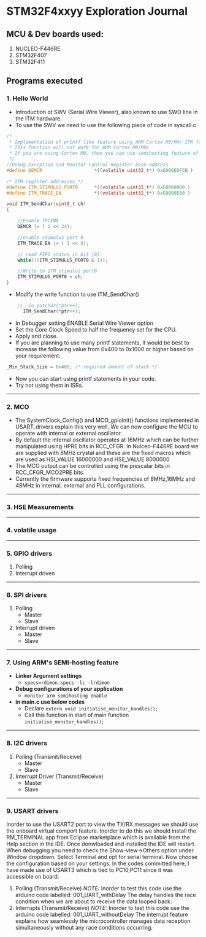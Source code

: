 # STM32F4xxyy Exploration Journal

## MCU & Dev boards used:
1. NUCLEO-F446RE
2. STM32F407
3. STM32F411

## Programs executed
### 1. Hello World
- Introduction ot SWV (Serial Wire Viewer), also known to use SWO line in the ITM hardware.
- To use the SWV we need to use the following piece of code in syscall.c
```c
/*
 * Implementation of printf like feature using ARM Cortex M3/M4/ ITM functionality
 * This function will not work for ARM Cortex M0/M0+
 * If you are using Cortex M0, then you can use semihosting feature of openOCD
 */
//Debug Exception and Monitor Control Register base address
#define DEMCR        			*((volatile uint32_t*) 0xE000EDFCU )

/* ITM register addresses */
#define ITM_STIMULUS_PORT0   	*((volatile uint32_t*) 0xE0000000 )
#define ITM_TRACE_EN          	*((volatile uint32_t*) 0xE0000E00 )

void ITM_SendChar(uint8_t ch)
{

	//Enable TRCENA
	DEMCR |= ( 1 << 24);

	//enable stimulus port 0
	ITM_TRACE_EN |= ( 1 << 0);

	// read FIFO status in bit [0]:
	while(!(ITM_STIMULUS_PORT0 & 1));

	//Write to ITM stimulus port0
	ITM_STIMULUS_PORT0 = ch;
}
```
- Modify the write function to use ITM_SendChar()
```c
    //__io_putchar(*ptr++);
	  ITM_SendChar(*ptr++);
```
- In Debugger setting ENABLE Serial Wire Viewer option
-  Set the Core Clock Speed to half the frequency set for the CPU.
- Apply and close. 
- If you are planning to use many printf statements, it would be best to increase the following value from 0x400 to 0x1000 or higher based on your requirement:
```c
_Min_Stack_Size = 0x400; /* required amount of stack */
```
- Now you can start using printf statements in your code.
- Try not using them in ISRs.
---
### 2. MCO
- The SystemClock_Config() and MCO_gpioInit() functions implemented in USART_drivers explain this very well. We can now configure the MCU to operate with internal or external oscillator.
- By default the internal oscillator operates at 16MHz which can be further manipulated using HPRE bits in RCC_CFGR. In Nulceo-F446RE board we are supplied with 8MHz crystal and these are the fixed macros which are used as HSI_VALUE 16000000 and HSE_VALUE 8000000
- The MCO output can be controlled using the prescalar bits in RCC_CFGR_MCO2PRE bits.
- Currently the firmware supports fixed frequencies of 8MHz,16MHz and 48MHz in internal, external and PLL configurations.
---
### 3. HSE Measurements
---
### 4. volatile usage
---
### 5. GPIO drivers
1. Polling
2. Interrupt driven
---
### 6. SPI drivers
1. Polling
   - Master
   - Slave 
2. Interrupt driven
   - Master
   - Slave 
---
### 7. Using ARM's SEMI-hosting feature
- __Linker Argument settings__
  - `specs=rdimon.specs -lc -lrdimon`
- __Debug configurations of your application__
  - `monitor arm semihosting enable`
- __in main.c use below codes__
  - Declare `extern void initialise_monitor_handles();`
  - Call this function in start of main function `initialise_monitor_handles();`
---
### 8. I2C drivers
1. Polling (Transmit/Receive)
   - Master
   - Slave
2. Interrupt Driver (Transmit/Receive)
   - Master
   - Slave
---
### 9. USART drivers
Inorder to use the USART2 port to view the TX/RX messages we should use the onboard virtual comport feature. Inorder to do this we should install the RM_TERMINAL app from Eclipse marketplace which is available from the Help section in the IDE. Once donwloaded and installed the IDE will restart. When debugging you need to check the Show-view->Others option under Window dropdown. Select Terminal and opt for serial terminal. Now choose the configuration based on your settings.
In the codes committed here, I have made use of USART3 which is tied to PC10,PC11 since it was accessible on board. 
1. Polling (Transmit/Receive) 
   *NOTE:* Inorder to test this code use the arduino code labelled: 001_UART_withDelay
    The delay handles the race condition when we are about to receive the data looped back.
2. Interrupts (Transmit/Receive)
   *NOTE:* Inorder to test this code use the arduino code labelled: 001_UART_withoutDelay
    The interrupt feature explains how seamlessly the microcontroller manages data reception simultaneously without any race conditions occurring.